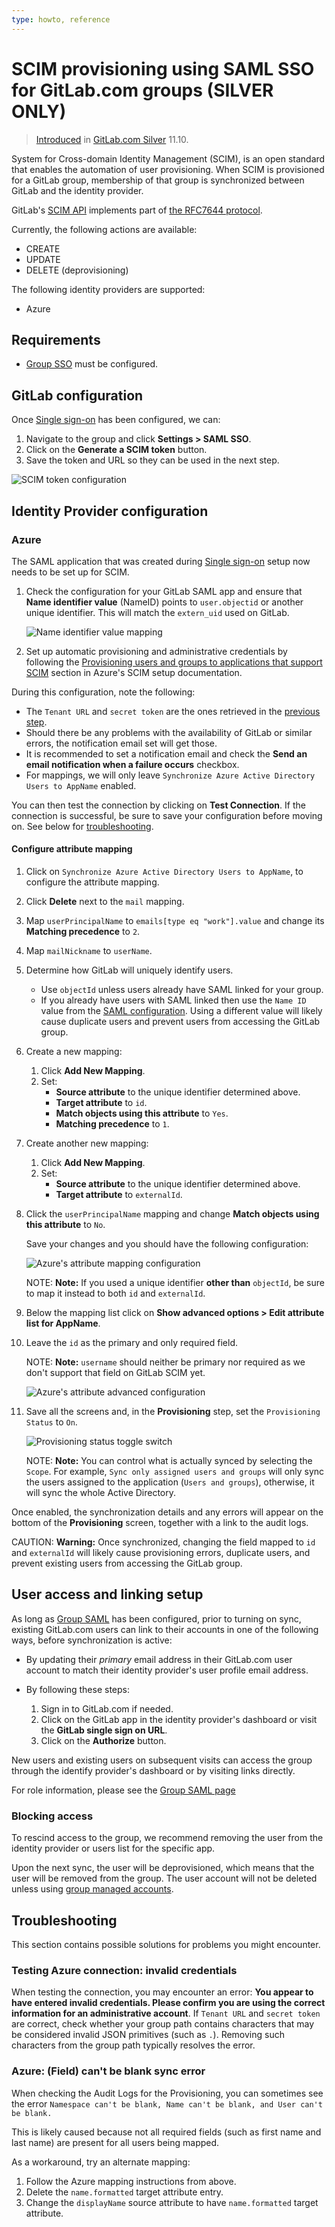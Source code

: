 ```yaml
---
type: howto, reference
---
```


# SCIM provisioning using SAML SSO for GitLab.com groups **(SILVER ONLY)**

> [Introduced](https://gitlab.com/gitlab-org/gitlab/merge_requests/9388) in [GitLab.com Silver](https://about.gitlab.com/pricing/) 11.10.

System for Cross-domain Identity Management (SCIM), is an open standard that enables the
automation of user provisioning. When SCIM is provisioned for a GitLab group, membership of
that group is synchronized between GitLab and the identity provider.

GitLab's [SCIM API](../../../api/scim.md) implements part of [the RFC7644 protocol](https://tools.ietf.org/html/rfc7644).

Currently, the following actions are available:

- CREATE
- UPDATE
- DELETE (deprovisioning)

The following identity providers are supported:

- Azure

## Requirements

- [Group SSO](index.md) must be configured.

## GitLab configuration

Once [Single sign-on](index.md) has been configured, we can:

1. Navigate to the group and click **Settings > SAML SSO**.
1. Click on the **Generate a SCIM token** button.
1. Save the token and URL so they can be used in the next step.

![SCIM token configuration](img/scim_token.png)

## Identity Provider configuration

### Azure

The SAML application that was created during [Single sign-on](index.md) setup now needs to be set up for SCIM.

1. Check the configuration for your GitLab SAML app and ensure that **Name identifier value** (NameID) points to `user.objectid` or another unique identifier. This will match the `extern_uid` used on GitLab.

   ![Name identifier value mapping](img/scim_name_identifier_mapping.png)

1. Set up automatic provisioning and administrative credentials by following the
   [Provisioning users and groups to applications that support SCIM](https://docs.microsoft.com/en-us/azure/active-directory/manage-apps/use-scim-to-provision-users-and-groups#provisioning-users-and-groups-to-applications-that-support-scim) section in Azure's SCIM setup documentation.

During this configuration, note the following:

- The `Tenant URL` and `secret token` are the ones retrieved in the
  [previous step](#gitlab-configuration).
- Should there be any problems with the availability of GitLab or similar
  errors, the notification email set will get those.
- It is recommended to set a notification email and check the **Send an email notification when a failure occurs** checkbox.
- For mappings, we will only leave `Synchronize Azure Active Directory Users to AppName` enabled.

You can then test the connection by clicking on **Test Connection**. If the connection is successful, be sure to save your configuration before moving on. See below for [troubleshooting](#troubleshooting).

#### Configure attribute mapping

1. Click on `Synchronize Azure Active Directory Users to AppName`, to configure the attribute mapping.
1. Click **Delete** next to the `mail` mapping.
1. Map `userPrincipalName` to `emails[type eq "work"].value` and change its **Matching precedence** to `2`.
1. Map `mailNickname` to `userName`.
1. Determine how GitLab will uniquely identify users.

    - Use `objectId` unless users already have SAML linked for your group.
    - If you already have users with SAML linked then use the `Name ID` value from the [SAML configuration](#azure). Using a different value will likely cause duplicate users and prevent users from accessing the GitLab group.

1. Create a new mapping:
   1. Click **Add New Mapping**.
   1. Set:
      - **Source attribute** to the unique identifier determined above.
      - **Target attribute** to `id`.
      - **Match objects using this attribute** to `Yes`.
      - **Matching precedence** to `1`.
1. Create another new mapping:
   1. Click **Add New Mapping**.
   1. Set:
      - **Source attribute** to the unique identifier determined above.
      - **Target attribute** to `externalId`.
1. Click the `userPrincipalName` mapping and change **Match objects using this attribute** to `No`.

   Save your changes and you should have the following configuration:

   ![Azure's attribute mapping configuration](img/scim_attribute_mapping.png)

   NOTE: **Note:** If you used a unique identifier **other than** `objectId`, be sure to map it instead to both `id` and `externalId`.

1. Below the mapping list click on **Show advanced options > Edit attribute list for AppName**.

1. Leave the `id` as the primary and only required field.

   NOTE: **Note:**
   `username` should neither be primary nor required as we don't support
   that field on GitLab SCIM yet.

   ![Azure's attribute advanced configuration](img/scim_advanced.png)

1. Save all the screens and, in the **Provisioning** step, set
   the `Provisioning Status` to `On`.

   ![Provisioning status toggle switch](img/scim_provisioning_status.png)

   NOTE: **Note:**
   You can control what is actually synced by selecting the `Scope`. For example,
   `Sync only assigned users and groups` will only sync the users assigned to
   the application (`Users and groups`), otherwise, it will sync the whole Active Directory.

Once enabled, the synchronization details and any errors will appear on the
bottom of the **Provisioning** screen, together with a link to the audit logs.

CAUTION: **Warning:**
Once synchronized, changing the field mapped to `id` and `externalId` will likely cause provisioning errors, duplicate users, and prevent existing users from accessing the GitLab group.

## User access and linking setup

As long as [Group SAML](index.md) has been configured, prior to turning on sync, existing GitLab.com users can link to their accounts in one of the following ways, before synchronization is active:

- By updating their *primary* email address in their GitLab.com user account to match their identity provider's user profile email address.
- By following these steps:

  1. Sign in to GitLab.com if needed.
  1. Click on the GitLab app in the identity provider's dashboard or visit the **GitLab single sign on URL**.
  1. Click on the **Authorize** button.

New users and existing users on subsequent visits can access the group through the identify provider's dashboard or by visiting links directly.

For role information, please see the [Group SAML page](index.md#user-access-and-management)

### Blocking access

To rescind access to the group, we recommend removing the user from the identity
provider or users list for the specific app.

Upon the next sync, the user will be deprovisioned, which means that the user will be removed from the group. The user account will not be deleted unless using [group managed accounts](index.md#group-managed-accounts).

## Troubleshooting

This section contains possible solutions for problems you might encounter.

### Testing Azure connection: invalid credentials

When testing the connection, you may encounter an error: **You appear to have entered invalid credentials. Please confirm you are using the correct information for an administrative account**. If `Tenant URL` and `secret token` are correct, check whether your group path contains characters that may be considered invalid JSON primitives (such as `.`). Removing such characters from the group path typically resolves the error.

### Azure: (Field) can't be blank sync error

When checking the Audit Logs for the Provisioning, you can sometimes see the
error `Namespace can't be blank, Name can't be blank, and User can't be blank.`

This is likely caused because not all required fields (such as first name and last name) are present for all users being mapped.

As a workaround, try an alternate mapping:

1. Follow the Azure mapping instructions from above.
1. Delete the `name.formatted` target attribute entry.
1. Change the `displayName` source attribute to have `name.formatted` target attribute.
